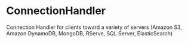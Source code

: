 # ConnectionHandler
Connection Handler for clients toward a variety of servers (Amazon S3, Amazon DynamoDB, MongoDB, RServe, SQL Server, ElasticSearch)
